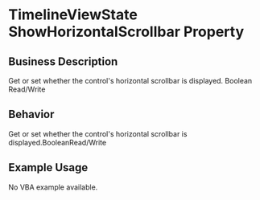 # TimelineViewState ShowHorizontalScrollbar Property

## Business Description
Get or set whether the control's horizontal scrollbar is displayed. Boolean Read/Write

## Behavior
Get or set whether the control's horizontal scrollbar is displayed.BooleanRead/Write

## Example Usage
No VBA example available.